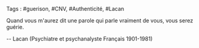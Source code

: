 Tags : #guerison, #CNV, #Authenticité, #Lacan

<!-- References :
 Thomas D'ansembourg : cessez d'être gentil, soyez vrai 
-->

Quand vous m'aurez dit une parole qui parle vraiment de vous, vous serez guérie.

-- Lacan (Psychiatre et psychanalyste Français 1901-1981)